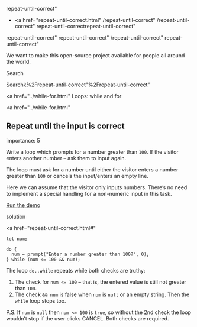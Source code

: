 repeat-until-correct"

-   <a href="repeat-until-correct.html"
    /repeat-until-correct"
    /repeat-until-correct"
    repeat-until-correctrepeat-until-correct"

<!-- -->

repeat-until-correct"
repeat-until-correct"
/repeat-until-correct"
repeat-until-correct"

We want to make this open-source project available for people all around the world.

Search

Searchk%2Frepeat-until-correct"%2Frepeat-until-correct" </a>

<a href="../while-for.html" Loops: while and for</span></a>

<a href="../while-for.html"

## Repeat until the input is correct

<span class="task__importance" title="How important is the task, from 1 to 5">importance: 5</span>

Write a loop which prompts for a number greater than `100`. If the visitor enters another number – ask them to input again.

The loop must ask for a number until either the visitor enters a number greater than `100` or cancels the input/enters an empty line.

Here we can assume that the visitor only inputs numbers. There’s no need to implement a special handling for a non-numeric input in this task.

[Run the demo](repeat-until-correct.html#)

solution

<a href="repeat-until-correct.html#"
<a href="repeat-until-correct.html#" class="toolbar__button toolbar__button_edit" title="open in sandbox"></a>

    let num;

    do {
      num = prompt("Enter a number greater than 100?", 0);
    } while (num <= 100 && num);

The loop `do..while` repeats while both checks are truthy:

1.  The check for `num <= 100` – that is, the entered value is still not greater than `100`.
2.  The check `&& num` is false when `num` is `null` or an empty string. Then the `while` loop stops too.

P.S. If `num` is `null` then `num <= 100` is `true`, so without the 2nd check the loop wouldn’t stop if the user clicks CANCEL. Both checks are required.
